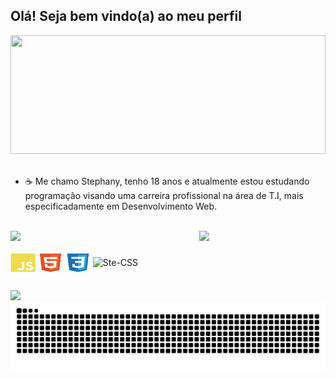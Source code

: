 ## Olá! Seja bem vindo(a) ao meu perfil 

<div>
  
  <img width="100%" height="190px" src="https://github.com/user-attachments/assets/5d7cf283-af3e-457e-b5ad-cbe2b313d862">
  
</div>

<br>

- ☕ Me chamo Stephany, tenho 18 anos e atualmente estou estudando programação visando uma carreira profissional na área de T.I, mais especificadamente em Desenvolvimento Web.

<br>

<div>  
  
<img width="40%" src="https://github-readme-stats.vercel.app/api?username=olv-stephany&theme=graywhite&show_icons=true&hide_border=true&count_private=true">
<img width="40%"  align="right" position="right" src="https://github-readme-stats.vercel.app/api/top-langs/?username=olv-stephany&theme=graywhite&show_icons=true&hide_border=true&layout=compact">

</div>

<div style="display: inline_block">
  
  <br>
  <img align="center" alt="Ste-Js" height="30" width="40" src="https://raw.githubusercontent.com/devicons/devicon/master/icons/javascript/javascript-plain.svg">
  <img align="center" alt="Ste-HTML" height="30" width="40" src="https://raw.githubusercontent.com/devicons/devicon/master/icons/html5/html5-original.svg">
  <img align="center" alt="Ste-CSS" height="30" width="40" src="https://raw.githubusercontent.com/devicons/devicon/master/icons/css3/css3-original.svg">
  <img align="center" alt="Ste-CSS" height="30" width="40" src="https://cdn.jsdelivr.net/gh/devicons/devicon@latest/icons/react/react-original.svg" />  
  
</div>

  ##
  
<div> 
    <a href="https://www.linkedin.com/in/stephany-oliveira-development/" target="_blank"><img src="https://img.shields.io/badge/-LinkedIn-%230077B5?style=for-the-badge&logo=linkedin&logoColor=white" target="_blank"></a> 
</div>

<picture>
  
  <source media="(prefers-color-scheme: dark)" srcset="https://raw.githubusercontent.com/olv-stephany/olv-stephany/output/github-contribution-grid-snake-dark.svg">
  <source media="(prefers-color-scheme: light)" srcset="https://raw.githubusercontent.com/olv-stephany/olv-stephany/output/github-contribution-grid-snake.svg">
  <img alt="github contribution grid snake animation" src="https://raw.githubusercontent.com/olv-stephany/olv-stephany/output/github-contribution-grid-snake.svg">
  
</picture>
